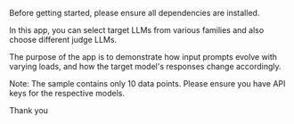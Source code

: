 Before getting started, please ensure all dependencies are installed.

In this app, you can select target LLMs from various families and also choose different judge LLMs.

The purpose of the app is to demonstrate how input prompts evolve with varying  loads, and how the target model's responses change accordingly.

Note: The sample contains only 10 data points. Please ensure you have API keys for the respective models.

Thank you